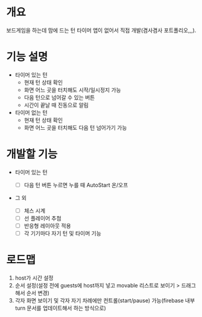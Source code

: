 # 개요

보드게임을 하는데 맘에 드는 턴 타이머 앱이 없어서 직접 개발(겸사겸사 포트폴리오,,,).

# 기능 설명

- 타이머 있는 턴
  - 현재 턴 상태 확인
  - 화면 어느 곳을 터치해도 시작/일시정지 가능
  - 다음 턴으로 넘어갈 수 있는 버튼
  - 시간이 끝날 때 진동으로 알림
- 타이머 없는 턴
  - 현재 턴 상태 확인
  - 화면 어느 곳을 터치해도 다음 턴 넘어가기 가능

# 개발할 기능

- 타이머 있는 턴

  - [ ] 다음 턴 버튼 누르면 누를 때 AutoStart 온/오프

- 그 외
  - [ ] 체스 시계
  - [ ] 선 플레이어 추첨
  - [ ] 반응형 레이아웃 적용
  - [ ] 각 기기마다 자기 턴 및 타이머 기능

# 로드맵

1. host가 시간 설정
2. 순서 설정(설정 전에 guests에 host까지 넣고 movable 리스트로 보이기 > 드래그 해서 순서 변경)
3. 각자 화면 보이기 및 각자 자기 차례에만 컨트롤(start/pause) 가능(firebase 내부 turn 문서를 업데이트해서 하는 방식으로)
